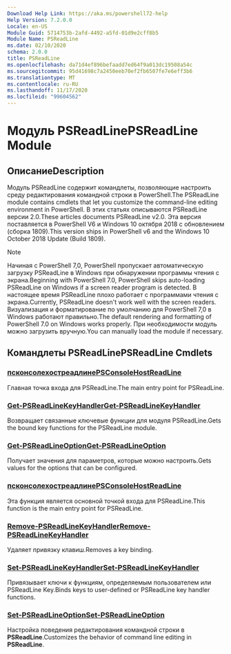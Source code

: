 ```yaml
---
Download Help Link: https://aka.ms/powershell72-help
Help Version: 7.2.0.0
Locale: en-US
Module Guid: 5714753b-2afd-4492-a5fd-01d9e2cff8b5
Module Name: PSReadLine
ms.date: 02/10/2020
schema: 2.0.0
title: PSReadLine
ms.openlocfilehash: da71d4ef896befaadd7ed64f9a013dc19508a54c
ms.sourcegitcommit: 95d41698c7a2450eeb70ef2fb6507fe7e6eff3b6
ms.translationtype: MT
ms.contentlocale: ru-RU
ms.lasthandoff: 11/17/2020
ms.locfileid: "99604562"
---
```

# <span data-ttu-id="3ca42-102">Модуль PSReadLine</span><span class="sxs-lookup"><span data-stu-id="3ca42-102">PSReadLine Module</span></span>

## <span data-ttu-id="3ca42-103">Описание</span><span class="sxs-lookup"><span data-stu-id="3ca42-103">Description</span></span>

<span data-ttu-id="3ca42-104">Модуль PSReadLine содержит командлеты, позволяющие настроить среду редактирования командной строки в PowerShell.</span><span class="sxs-lookup"><span data-stu-id="3ca42-104">The PSReadLine module contains cmdlets that let you customize the command-line editing environment in PowerShell.</span></span> <span data-ttu-id="3ca42-105">В этих статьях описываются PSReadLine версии 2.0.</span><span class="sxs-lookup"><span data-stu-id="3ca42-105">These articles documents PSReadLine v2.0.</span></span> <span data-ttu-id="3ca42-106">Эта версия поставляется в PowerShell V6 и Windows 10 октября 2018 с обновлением (сборка 1809).</span><span class="sxs-lookup"><span data-stu-id="3ca42-106">This version ships in PowerShell v6 and the Windows 10 October 2018 Update (Build 1809).</span></span>

> [!NOTE]
> <span data-ttu-id="3ca42-107">Начиная с PowerShell 7,0, PowerShell пропускает автоматическую загрузку PSReadLine в Windows при обнаружении программы чтения с экрана.</span><span class="sxs-lookup"><span data-stu-id="3ca42-107">Beginning with PowerShell 7.0, PowerShell skips auto-loading PSReadLine on Windows if a screen reader program is detected.</span></span> <span data-ttu-id="3ca42-108">В настоящее время PSReadLine плохо работает с программами чтения с экрана.</span><span class="sxs-lookup"><span data-stu-id="3ca42-108">Currently, PSReadLine doesn't work well with the screen readers.</span></span> <span data-ttu-id="3ca42-109">Визуализация и форматирование по умолчанию для PowerShell 7,0 в Windows работают правильно.</span><span class="sxs-lookup"><span data-stu-id="3ca42-109">The default rendering and formatting of PowerShell 7.0 on Windows works properly.</span></span> <span data-ttu-id="3ca42-110">При необходимости модуль можно загрузить вручную.</span><span class="sxs-lookup"><span data-stu-id="3ca42-110">You can manually load the module if necessary.</span></span>

## <span data-ttu-id="3ca42-111">Командлеты PSReadLine</span><span class="sxs-lookup"><span data-stu-id="3ca42-111">PSReadLine Cmdlets</span></span>

### [<span data-ttu-id="3ca42-112">псконсолехостреадлине</span><span class="sxs-lookup"><span data-stu-id="3ca42-112">PSConsoleHostReadLine</span></span>](PSConsoleHostReadLine.md)
<span data-ttu-id="3ca42-113">Главная точка входа для PSReadLine.</span><span class="sxs-lookup"><span data-stu-id="3ca42-113">The main entry point for PSReadLine.</span></span>

### [<span data-ttu-id="3ca42-114">Get-PSReadLineKeyHandler</span><span class="sxs-lookup"><span data-stu-id="3ca42-114">Get-PSReadLineKeyHandler</span></span>](Get-PSReadLineKeyHandler.md)
<span data-ttu-id="3ca42-115">Возвращает связанные ключевые функции для модуля PSReadLine.</span><span class="sxs-lookup"><span data-stu-id="3ca42-115">Gets the bound key functions for the PSReadLine module.</span></span>

### [<span data-ttu-id="3ca42-116">Get-PSReadLineOption</span><span class="sxs-lookup"><span data-stu-id="3ca42-116">Get-PSReadLineOption</span></span>](Get-PSReadLineOption.md)
<span data-ttu-id="3ca42-117">Получает значения для параметров, которые можно настроить.</span><span class="sxs-lookup"><span data-stu-id="3ca42-117">Gets values for the options that can be configured.</span></span>

### [<span data-ttu-id="3ca42-118">псконсолехостреадлине</span><span class="sxs-lookup"><span data-stu-id="3ca42-118">PSConsoleHostReadLine</span></span>](PSConsoleHostReadLine.md)
<span data-ttu-id="3ca42-119">Эта функция является основной точкой входа для PSReadLine.</span><span class="sxs-lookup"><span data-stu-id="3ca42-119">This function is the main entry point for PSReadLine.</span></span>

### [<span data-ttu-id="3ca42-120">Remove-PSReadLineKeyHandler</span><span class="sxs-lookup"><span data-stu-id="3ca42-120">Remove-PSReadLineKeyHandler</span></span>](Remove-PSReadLineKeyHandler.md)
<span data-ttu-id="3ca42-121">Удаляет привязку клавиш.</span><span class="sxs-lookup"><span data-stu-id="3ca42-121">Removes a key binding.</span></span>

### [<span data-ttu-id="3ca42-122">Set-PSReadLineKeyHandler</span><span class="sxs-lookup"><span data-stu-id="3ca42-122">Set-PSReadLineKeyHandler</span></span>](Set-PSReadLineKeyHandler.md)
<span data-ttu-id="3ca42-123">Привязывает ключи к функциям, определяемым пользователем или PSReadLine Key.</span><span class="sxs-lookup"><span data-stu-id="3ca42-123">Binds keys to user-defined or PSReadLine key handler functions.</span></span>

### [<span data-ttu-id="3ca42-124">Set-PSReadLineOption</span><span class="sxs-lookup"><span data-stu-id="3ca42-124">Set-PSReadLineOption</span></span>](Set-PSReadLineOption.md)
<span data-ttu-id="3ca42-125">Настройка поведения редактирования командной строки в **PSReadLine**.</span><span class="sxs-lookup"><span data-stu-id="3ca42-125">Customizes the behavior of command line editing in **PSReadLine**.</span></span>

